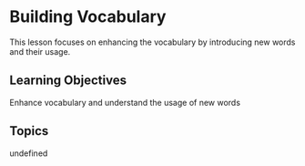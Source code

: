 # Building Vocabulary

This lesson focuses on enhancing the vocabulary by introducing new words and their usage.

## Learning Objectives
Enhance vocabulary and understand the usage of new words

## Topics
undefined